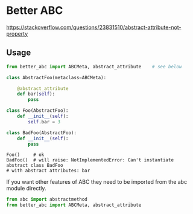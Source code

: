 # Better ABC

https://stackoverflow.com/questions/23831510/abstract-attribute-not-property

## Usage 

```python
from better_abc import ABCMeta, abstract_attribute    # see below

class AbstractFoo(metaclass=ABCMeta):

    @abstract_attribute
    def bar(self):
        pass

class Foo(AbstractFoo):
    def __init__(self):
        self.bar = 3

class BadFoo(AbstractFoo):
    def __init__(self):
        pass
```

```
Foo()     # ok
BadFoo()  # will raise: NotImplementedError: Can't instantiate abstract class BadFoo
# with abstract attributes: bar
```

If you want other features of ABC they need to be imported from the abc module directly.

```python
from abc import abstractmethod
from better_abc import ABCMeta, abstract_attribute
```